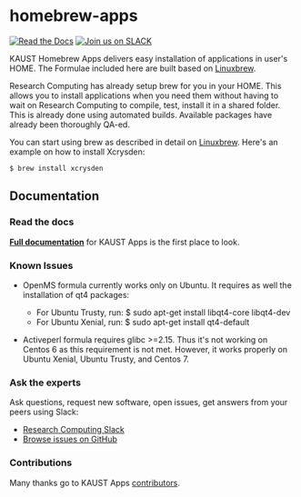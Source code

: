 # homebrew-apps

[![Read the Docs](https://readthedocs.org/projects/kaust-apps/badge/?version=latest)](https://kaust-apps.readthedocs.io)
[![Join us on SLACK](https://img.shields.io/badge/slack-joinus-red.svg)](https://kaust-rc.slack.com)

KAUST Homebrew Apps delivers easy installation of applications in user's HOME.
The Formulae included here are built based on [Linuxbrew](http://linuxbrew.sh/).

Research Computing has already setup brew for you in your HOME. This allows you
to install applications when you need them without having to  wait on Research
Computing to compile, test, install it in a shared folder. This is already done
using automated builds. Available packages have already been thoroughly QA-ed.

You can start using brew as described in detail on [Linuxbrew](http://linuxbrew.sh/).
Here's an example on how to install Xcrysden:

    $ brew install xcrysden

Documentation
----------------

### Read the docs

[**Full documentation**](https://kaust-apps.readthedocs.io/) for KAUST Apps is the first place to look.

### Known Issues
- OpenMS formula currently works only on Ubuntu. It requires as well the installation of qt4 packages:
   * For Ubuntu Trusty, run: $ sudo apt-get install libqt4-core libqt4-dev
   * For Ubuntu Xenial, run: $ sudo apt-get install qt4-default

- Activeperl formula requires glibc >=2.15. Thus it's not working on Centos 6 as this requirement is not met. However, it works properly on Ubuntu Xenial, Ubuntu Trusty, and Centos 7.

### Ask the experts

Ask questions, request new software, open issues, get answers from your peers using Slack:

  * [Research Computing Slack](https://kaust-rc.slack.com)
  * [Browse issues on GitHub](https://github.com/kaust-rc/homebrew-apps/issues)

### Contributions

Many thanks go to KAUST Apps [contributors](https://github.com/kaust-rc/homebrew-apps/graphs/contributors).

